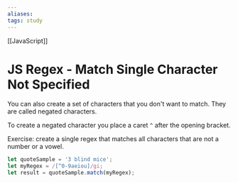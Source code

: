 ```yaml
---
aliases:
tags: study
---
```

[[JavaScript]]
# JS Regex - Match Single Character Not Specified
You can also create a set of characters that you don't want to match. They are called negated characters.

To create a negated character you place a caret `^` after the opening bracket.

Exercise: create a single regex that matches all characters that are not a number or a vowel.

```js
let quoteSample = '3 blind mice';
let myRegex = /[^0-9aeiou]/gi;
let result = quoteSample.match(myRegex);
```